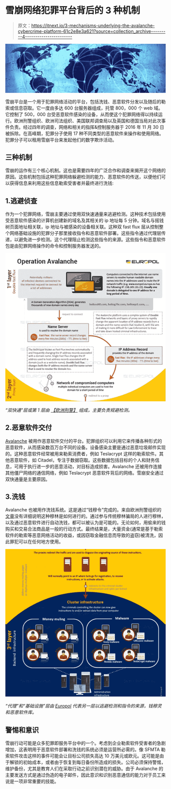 # 雪崩网络犯罪平台背后的 3 种机制

> 原文：<https://itnext.io/3-mechanisms-underlying-the-avalanche-cybercrime-platform-61c2e8e3a621?source=collection_archive---------4----------------------->

![](img/c2a228fd27627ca5d0e5ef959ac04683.png)

雪崩平台是一个用于犯罪网络活动的平台，包括洗钱、恶意软件分发以及随后的勒索或信息窃取。它一度由多达 600 台服务器组成，托管 800，000 个 web 域。它控制了 500，000 台受恶意软件感染的设备，从而使这个犯罪网络得以持续运行。欧洲刑警组织、欧洲司法组织、美国联邦调查局以及英国和德国当局对此次事件负责。经过四年的调查，网络和相关的指挥&控制服务器于 2016 年 11 月 30 日被拆除。在高峰期，犯罪分子使用 17 种不同类型的恶意软件来操作和使用网络。犯罪分子可以租用雪崩平台来发起他们的数字欺诈活动。

## 三种机制

雪崩的运作有三个核心机制。这也是需要四年的广泛合作和调查来揭开这个网络的原因。这些机制包括这种犯罪网络躲避检测的能力、恶意软件的传送，以便他们可以获得信息来利用这些信息勒索受害者并最终进行洗钱:

## 1.逃避侦查

作为一个犯罪网络，雪崩主要通过使用双快速通量来逃避检测。这种技术包括使用受恶意软件感染的计算机创建新的域名及其相关的 ip 地址每 5 分钟。域名与摇钱树页面地址相关联，ip 地址与被感染的设备相关联。这种双 fast flux 层从控制整个网络基础设施的犯罪分子那里接收指令和恶意软件部署。这些指令通过代理层传递，以避免进一步检测。这个代理阻止检测这些指令的来源。这些指令和恶意软件包是由犯罪网络操作的命令和控制服务器发送的。

![](img/3dbd96a5f1f989a1b1423af6b6843028.png)

*“双快通”层或第 1 层由* [*【欧洲刑警】*](https://www.europol.europa.eu/newsroom/news/%E2%80%98avalanche%E2%80%99-network-dismantled-in-international-cyber-operation) *组成，主要负责规避检测。*

## 2.恶意软件交付

[Avalanche](https://www.us-cert.gov/ncas/alerts/TA16-336A) 被用作恶意软件交付的平台。犯罪组织可以利用它来传播各种形式的恶意软件，从而感染数百万台不同的设备。设备感染主要是通过恶意垃圾邮件实现的。这种恶意软件经常被用来勒索消费者，例如 Teslacrypt 这样的勒索软件。其他恶意软件，如 Citadel，专注于数据窃取。这些数据包括目标的个人和财务信息，可用于执行进一步的恶意活动，对目标造成损害。Avalanche 还被用作连接其他僵尸网络的通信网络，例如 Teslacrypt 恶意软件背后的网络。雪崩安全通过双快通量是主要原因。

## 3.洗钱

Avalanche 也被用作洗钱系统。这是通过“钱穆令”完成的。来自欧洲刑警组织的[文章](https://www.europol.europa.eu/newsroom/news/%E2%80%98avalanche%E2%80%99-network-dismantled-in-international-cyber-operation)没有详细说明这种穆林是如何进行的。通过参与传统穆林骗局的人进行穆林，以及通过恶意软件进行自动洗钱，都可以被认为是可能的。无论如何，用偷来的钱购买和交易合法商品是一般的行动方式。最终结果是，大量资金(通常是基于勒索软件的勒索等恶意网络活动的收益，或因窃取金融信息而导致的盗窃)被清洗，因此罪犯可以在任何地方使用。

![](img/6524596206d622c8971b22780606b1ce.png)

*“代理”和“基础设施”层由* [*Europol*](https://www.europol.europa.eu/newsroom/news/%E2%80%98avalanche%E2%80%99-network-dismantled-in-international-cyber-operation) *代表另一层以逃避检测和指令的来源，钱穆灵和恶意软件库。*

## 警惕和意识

雪崩行动可能是众多犯罪即服务平台中的一个。考虑到企业勒索软件受害者的急剧增加，这表明用于恶意软件部署和洗钱的系统必须是运营所必需的。像 SFMTA 勒索软件攻击这样的事件可能会让目标公司损失高达 10 万美元或欧元。这可能是由于解锁的初始成本，或者由于恢复到每日备份所造成的损失。公司必须保持警惕，维护备份，尤其是教育人们在采取行动之前识别潜在的威胁。由于 Avalanche 的主要发送方式是通过伪造的电子邮件，因此意识和识别恶意通信的能力对于员工来说是一项非常重要的技能。